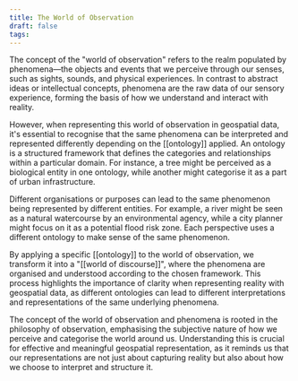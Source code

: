 ```yaml
---
title: The World of Observation
draft: false
tags:
---
```

 The concept of the "world of observation" refers to the realm populated by phenomena—the objects and events that we perceive through our senses, such as sights, sounds, and physical experiences. In contrast to abstract ideas or intellectual concepts, phenomena are the raw data of our sensory experience, forming the basis of how we understand and interact with reality.

However, when representing this world of observation in geospatial data, it's essential to recognise that the same phenomena can be interpreted and represented differently depending on the [[ontology]] applied. An ontology is a structured framework that defines the categories and relationships within a particular domain. For instance, a tree might be perceived as a biological entity in one ontology, while another might categorise it as a part of urban infrastructure.

Different organisations or purposes can lead to the same phenomenon being represented by different entities. For example, a river might be seen as a natural watercourse by an environmental agency, while a city planner might focus on it as a potential flood risk zone. Each perspective uses a different ontology to make sense of the same phenomenon.

By applying a specific [[ontology]] to the world of observation, we transform it into a "[[world of discourse]]", where the phenomena are organised and understood according to the chosen framework. This process highlights the importance of clarity when representing reality with geospatial data, as different ontologies can lead to different interpretations and representations of the same underlying phenomena.

The concept of the world of observation and phenomena is rooted in the philosophy of observation, emphasising the subjective nature of how we perceive and categorise the world around us. Understanding this is crucial for effective and meaningful geospatial representation, as it reminds us that our representations are not just about capturing reality but also about how we choose to interpret and structure it.